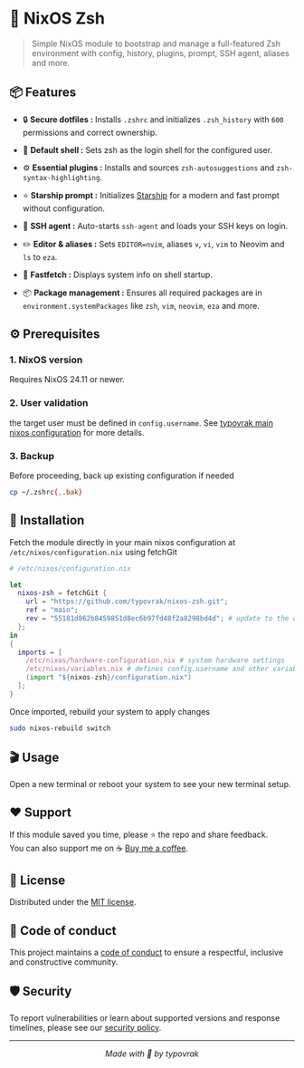 # 🔧 NixOS Zsh

> Simple NixOS module to bootstrap and manage a full-featured Zsh environment with config, history, plugins, prompt, SSH agent, aliases and more.

## 📦 Features

- 🔒 **Secure dotfiles :** Installs ```.zshrc``` and initializes ```.zsh_history``` with `600` permissions and correct ownership.

- 🐚 **Default shell :** Sets zsh as the login shell for the configured user.

- ⚙️ **Essential plugins :** Installs and sources ```zsh-autosuggestions``` and ```zsh-syntax-highlighting```.

- ⭐ **Starship prompt :** Initializes [Starship](https://starship.rs/) for a modern and fast prompt without configuration.

- 🔑 **SSH agent :** Auto-starts ```ssh-agent``` and loads your SSH keys on login.

- ✏️ **Editor & aliases :** Sets ```EDITOR=nvim```, aliases ```v```, ```vi```, ```vim``` to Neovim and ```ls``` to ```eza```.

- 🚀 **Fastfetch :** Displays system info on shell startup.

- 📦 **Package management :** Ensures all required packages are in ```environment.systemPackages``` like ```zsh```, ```vim```, ```neovim```, ```eza``` and more.

## ⚙️ Prerequisites

### 1. NixOS version
Requires NixOS 24.11 or newer.

### 2. User validation
the target user must be defined in ```config.username```. See [typovrak main nixos configuration](https://github.com/typovrak/nixos) for more details.

### 3. Backup
Before proceeding, back up existing configuration if needed
```bash
cp ~/.zshrc{,.bak}
```
## 🚀 Installation
Fetch the module directly in your main nixos configuration at ```/etc/nixos/configuration.nix``` using fetchGit
```nix
# /etc/nixos/configuration.nix

let
  nixos-zsh = fetchGit {
    url = "https://github.com/typovrak/nixos-zsh.git";
    ref = "main";
    rev = "55181d862b8459851d8ec6b97fd48f2a8298bd4d"; # update to the desired commit
  };
in
{
  imports = [
    /etc/nixos/hardware-configuration.nix # system hardware settings
    /etc/nixos/variables.nix # defines config.username and other variables, see https://github.com/typovrak/nixos for more details
    (import "${nixos-zsh}/configuration.nix")
  ];
}
```

Once imported, rebuild your system to apply changes
```bash
sudo nixos-rebuild switch
```

## 🎬 Usage

Open a new terminal or reboot your system to see your new terminal setup.

## ❤️ Support

If this module saved you time, please ⭐️ the repo and share feedback.  
You can also support me on ☕ [Buy me a coffee](https://www.buymeacoffee.com/typovrak).

## 📝 License

Distributed under the [MIT license](LICENSE.md).

## 📜 Code of conduct

This project maintains a [code of conduct](.github/CODE_OF_CONDUCT.md) to ensure a respectful, inclusive and constructive community.

## 🛡️ Security

To report vulnerabilities or learn about supported versions and response timelines, please see our [security policy](.github/SECURITY.md).

---

<p align="center"><i>Made with 💜 by typovrak</i></p>
